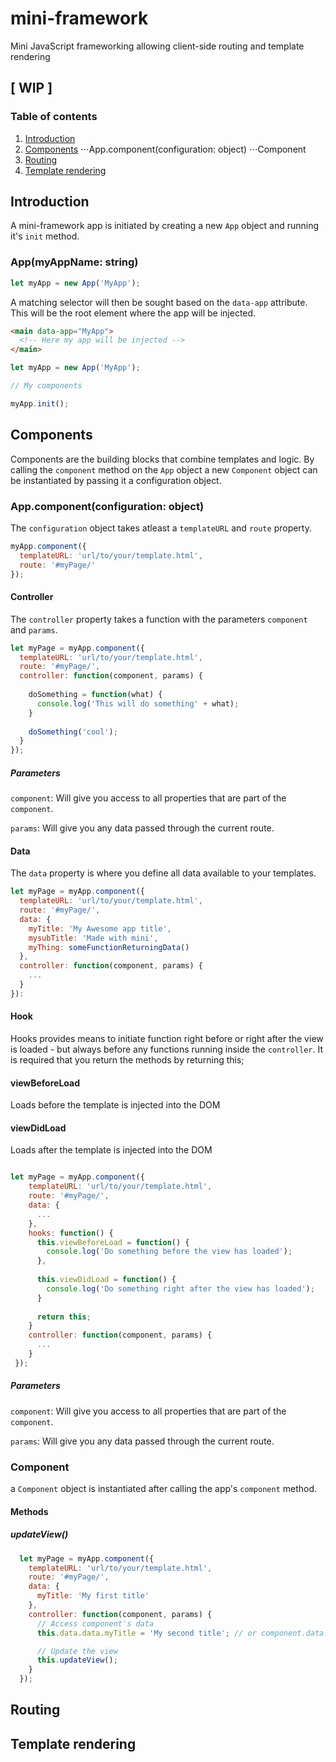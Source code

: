 # mini-framework
Mini JavaScript frameworking allowing client-side routing and template rendering

## [ WIP ]

### Table of contents
1. [Introduction](#introduction)
2. [Components](#components)
⋅⋅⋅App.component(configuration: object)
⋅⋅⋅Component
3. [Routing](#routing)
4. [Template rendering](template-rendering)

## Introduction

A mini-framework app is initiated by creating a new `App` object and running it's `init` method.

### App(myAppName: string)
```javascript
let myApp = new App('MyApp');
```

A matching selector will then be sought based on the `data-app` attribute. This will be the root element where the app will be injected.
```html
<main data-app="MyApp">
  <!-- Here my app will be injected -->
</main>
```

```javascript
let myApp = new App('MyApp');

// My components

myApp.init();
```

## Components

Components are the building blocks that combine templates and logic.
By calling the `component` method on the `App` object a new `Component` object can be instantiated by passing it a configuration object.

### App.component(configuration: object)
The `configuration` object takes atleast a `templateURL` and `route` property.
```javascript
myApp.component({
  templateURL: 'url/to/your/template.html',
  route: '#myPage/'
});
```

#### Controller
The `controller` property takes a function with the parameters `component` and `params`. 

```javascript
let myPage = myApp.component({
  templateURL: 'url/to/your/template.html',
  route: '#myPage/',
  controller: function(component, params) {
  
    doSomething = function(what) {
      console.log('This will do something' + what);
    }
    
    doSomething('cool');
  }  
});
```
##### Parameters
`component`: Will give you access to all properties that are part of the `component`. 

`params`: Will give you any data passed through the current route.

#### Data

The `data` property is where you define all data available to your templates.

```javascript
let myPage = myApp.component({
  templateURL: 'url/to/your/template.html',
  route: '#myPage/',
  data: {
    myTitle: 'My Awesome app title',
    mysubTitle: 'Made with mini',
    myThing: someFunctionReturningData()
  },
  controller: function(component, params) {
    ...
  }
}):
```

#### Hook

Hooks provides means to  initiate function right before or right after the view is loaded - but always before any functions running inside the `controller`. It is required that you return the methods by returning this;

#### viewBeforeLoad
Loads before the template is injected into the DOM


#### viewDidLoad
Loads after the template is injected into the DOM

```javascript

let myPage = myApp.component({
    templateURL: 'url/to/your/template.html',
    route: '#myPage/',
    data: {
      ...
    },
    hooks: function() {
      this.viewBeforeLoad = function() {
        console.log('Do something before the view has loaded');
      },
      
      this.viewDidLoad = function() {
        console.log('Do something right after the view has loaded');
      }
      
      return this;
    }
    controller: function(component, params) {
      ...
    }
 });
```

##### Parameters
`component`: Will give you access to all properties that are part of the `component`. 

`params`: Will give you any data passed through the current route.

### Component
a `Component` object is instantiated after calling the app's `component` method.

#### Methods

##### updateView()

```javascript
  let myPage = myApp.component({
    templateURL: 'url/to/your/template.html',
    route: '#myPage/',
    data: {
      myTitle: 'My first title'
    },
    controller: function(component, params) {
      // Access component's data
      this.data.data.myTitle = 'My second title'; // or component.data.data.myTitle = 'My second title';

      // Update the view
      this.updateView();
    }
  });
```
## Routing

## Template rendering
